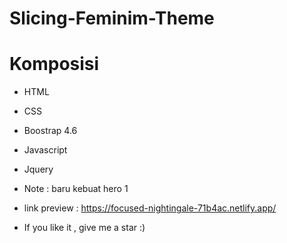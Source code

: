 # Slicing-Feminim-Theme

# Komposisi

- HTML 
- CSS
- Boostrap 4.6
- Javascript
- Jquery 

- Note : baru kebuat hero 1 
- link preview : https://focused-nightingale-71b4ac.netlify.app/
- If you like it , give me a star :)
